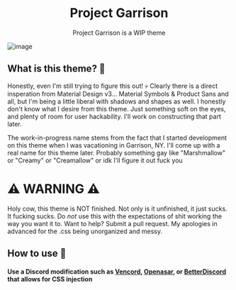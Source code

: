 <h1 align="center"> Project Garrison </h1>
<p align="center"> Project Garrison is a WIP theme </p>

![image](https://user-images.githubusercontent.com/76500838/202774031-24eee76d-3fed-4529-a435-dd3e0b5f276e.png)


## What is this theme? 🤔
Honestly, even I'm still trying to figure this out! 💀 Clearly there is a direct insperation from Material Design v3... Material Symbols & Product Sans and all, but I'm being a little liberal with shadows and shapes as well. I honestly don't know what I desire from this theme. Just something soft on the eyes, and plenty of room for user hackability. I'll work on constructing that part later. 

The work-in-progress name stems from the fact that I started development on this theme when I was vacationing in Garrison, NY. I'll come up with a real name for this theme later. Probably something gay like "Marshmallow" or  "Creamy" or "Creamallow" or idk I'll figure it out fuck you


# ⚠️ WARNING ⚠️

Holy cow, this theme is NOT finished. Not only is it unfinished, it just sucks. It fucking sucks. Do *not* use this with the expectations of shit working the way you want it to. Want to help? Submit a pull request. My apologies in advanced for the .css being unorganized and messy.  

## How to use 📖

#### Use a Discord modification such as [Vencord](https://github.com/Vendicated/Vencord), [Openasar](https://openasar.dev/), or [BetterDiscord](https://github.com/BetterDiscord/BetterDiscord) that allows for CSS injection

